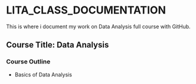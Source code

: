# LITA_CLASS_DOCUMENTATION
This is where i document my work on Data Analysis full course with GitHub.

## Course Title: Data Analysis

### Course Outline

- Basics of Data Analysis
